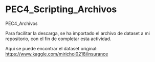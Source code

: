 # PEC4_Scripting_Archivos
PEC4_Archivos

Para facilitar la descarga, se ha importado el archivo de dataset a mi repositorio, con el fin de completar esta actividad.

Aqui se puede encontrar el dataset original:
https://www.kaggle.com/mirichoi0218/insurance
